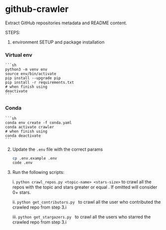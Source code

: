 # github-crawler

Extract GitHub repositories metadata and README content.

STEPS:
1. environment SETUP and package installation

### Virtual env

    ```sh
    python3 -m venv env
    source env/bin/activate
    pip install --upgrade pip
    pip install -r requirements.txt
    # when finish using
    deactivate 
    ```

### Conda

    ```sh
    conda env create -f conda.yaml
    conda activate crawler
    # when finish using
    conda deactivate
    ```

2. Update the `.env` file with the correct params

    ```sh
    cp .env.example .env
    code .env
    ```

3. Run the following scripts:

    i. `python crawl_repos.py <topic-name> <stars-size>` to crawl all the repos with the topic <topic-name> and stars greater or equal <stars-size>. If omitted will consider 0+ stars.

    ii. `python get_contributors.py ` to crawl all the user who contributed the crawled repo from step 3.i

    iii. `python get_stargazers.py ` to crawl all the users who starred the crawled repo from step 3.i
